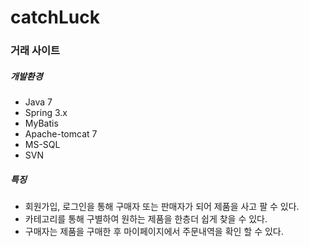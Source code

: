 # catchLuck
### 거래 사이트


##### 개발환경
* Java 7
* Spring 3.x
* MyBatis
* Apache-tomcat 7
* MS-SQL
* SVN

##### 특징
* 회원가입, 로그인을 통해 구매자 또는 판매자가 되어 제품을 사고 팔 수 있다.
* 카테고리를 통해 구별하여 원하는 제품을 한층더 쉽게 찾을 수 있다.
* 구매자는 제품을 구매한 후 마이페이지에서 주문내역을 확인 할 수 있다.


